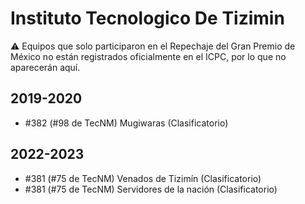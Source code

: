 # Instituto Tecnologico De Tizimin

:warning: Equipos que solo participaron en el Repechaje del Gran Premio de México no están registrados oficialmente en el ICPC, por lo que no aparecerán aquí.

## 2019-2020

- #382 (#98 de TecNM) Mugiwaras (Clasificatorio)

## 2022-2023

- #381 (#75 de TecNM) Venados de Tizimín (Clasificatorio)
- #381 (#75 de TecNM) Servidores de la nación (Clasificatorio)



